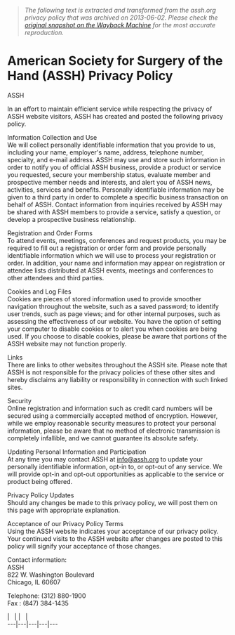 > *The following text is extracted and transformed from the assh.org privacy policy that was archived on 2013-06-02. Please check the [original snapshot on the Wayback Machine](https://web.archive.org/web/20130602154618id_/http%3A//www.assh.org/pages/ASSHPrivacyPolicy.aspx) for the most accurate reproduction.*

# American Society for Surgery of the Hand (ASSH) Privacy Policy

ASSH

In an effort to maintain efficient service while respecting the privacy of ASSH website visitors, ASSH has created and posted the following privacy policy. 

Information Collection and Use  
We will collect personally identifiable information that you provide to us, including your name, employer's name, address, telephone number, specialty, and e-mail address. ASSH may use and store such information in order to notify you of official ASSH business, provide a product or service you requested, secure your membership status, evaluate member and prospective member needs and interests, and alert you of ASSH news, activities, services and benefits. Personally identifiable information may be given to a third party in order to complete a specific business transaction on behalf of ASSH. Contact information from inquiries received by ASSH may be shared with ASSH members to provide a service, satisfy a question, or develop a prospective business relationship. 

Registration and Order Forms  
To attend events, meetings, conferences and request products, you may be required to fill out a registration or order form and provide personally identifiable information which we will use to process your registration or order. In addition, your name and information may appear on registration or attendee lists distributed at ASSH events, meetings and conferences to other attendees and third parties. 

Cookies and Log Files  
Cookies are pieces of stored information used to provide smoother navigation throughout the website, such as a saved password; to identify user trends, such as page views; and for other internal purposes, such as assessing the effectiveness of our website. You have the option of setting your computer to disable cookies or to alert you when cookies are being used. If you choose to disable cookies, please be aware that portions of the ASSH website may not function properly. 

Links  
There are links to other websites throughout the ASSH site. Please note that ASSH is not responsible for the privacy policies of these other sites and hereby disclaims any liability or responsibility in connection with such linked sites. 

Security  
Online registration and information such as credit card numbers will be secured using a commercially accepted method of encryption. However, while we employ reasonable security measures to protect your personal information, please be aware that no method of electronic transmission is completely infallible, and we cannot guarantee its absolute safety. 

Updating Personal Information and Participation  
At any time you may contact ASSH at info@assh.org to update your personally identifiable information, opt-in to, or opt-out of any service. We will provide opt-in and opt-out opportunities as applicable to the service or product being offered. 

Privacy Policy Updates  
Should any changes be made to this privacy policy, we will post them on this page with appropriate explanation. 

Acceptance of our Privacy Policy Terms  
Using the ASSH website indicates your acceptance of our privacy policy. Your continued visits to the ASSH website after changes are posted to this policy will signify your acceptance of those changes. 

Contact information:   
ASSH  
822 W. Washington Boulevard  
Chicago, IL 60607

Telephone: (312) 880-1900  
Fax : (847) 384-1435 

|   |  |   |   
---|---|---|---|---
